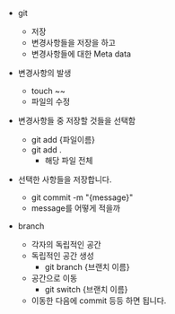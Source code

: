 - git
	- 저장
	- 변경사항들을 저장을 하고
	- 변경사항들에 대한 Meta data

- 변경사항의 발생
	- touch ~~
	- 파일의 수정
- 변경사항들 중 저장할 것들을 선택함
	- git add {파일이름}
	- git add .
		- 해당 파일 전체
- 선택한 사항들을 저장합니다.
	- git commit -m "{message}"
	- message를 어떻게 적을까

- branch
	- 각자의 독립적인 공간
	- 독립적인 공간 생성
		- git branch {브랜치 이름}
	- 공간으로 이동
		- git switch {브랜치 이름}
	- 이동한 다음에 commit 등등 하면 됩니다.